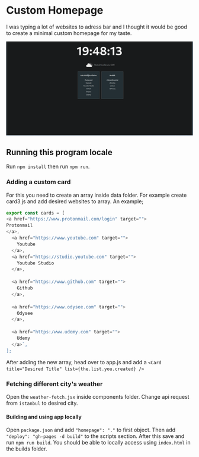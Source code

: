# Custom Homepage

I was typing a lot of websites to adress bar and I thought it would be good to create a minimal custom homepage for my taste.

![Image of the app](./src/img/homepage.png)

## Running this program locale

Run `npm install` then run `npm run`.

### Adding a custom card

For this you need to create an array inside data folder. For example create card3.js and add desired websites to array. An example;

```javascript
export const cards = [
<a href="https://www.protonmail.com/login" target="">
Protonmail
</a>,
  <a href="https://www.youtube.com" target="">
    Youtube
  </a>,
  <a href="https://studio.youtube.com" target="">
    Youtube Studio
  </a>,

  <a href="https://www.github.com" target="">
    Github
  </a>,

  <a href="https://www.odysee.com" target="">
    Odysee
  </a>,

  <a href="https:/www.udemy.com" target="">
    Udemy
  </a>`,
];
```

After adding the new array, head over to app.js and add a `<Card title="Desired Title" list={the.list.you.created} />`

### Fetching different city's weather

Open the `weather-fetch.jsx` inside components folder. Change api request from `istanbul` to desired city.

#### Building and using app locally

Open `package.json` and add `"homepage": "."` to first object. Then add `"deploy": "gh-pages -d build"` to the scripts section. After this save and run `npm run build`. You should be able to locally access using `index.html` in the builds folder.
